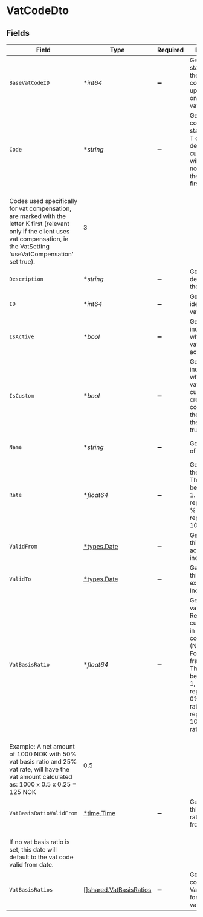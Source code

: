 # VatCodeDto


## Fields

| Field                                                                                                                                                                                                                                                                                                                                                                                           | Type                                                                                                                                                                                                                                                                                                                                                                                            | Required                                                                                                                                                                                                                                                                                                                                                                                        | Description                                                                                                                                                                                                                                                                                                                                                                                     | Example                                                                                                                                                                                                                                                                                                                                                                                         |
| ----------------------------------------------------------------------------------------------------------------------------------------------------------------------------------------------------------------------------------------------------------------------------------------------------------------------------------------------------------------------------------------------- | ----------------------------------------------------------------------------------------------------------------------------------------------------------------------------------------------------------------------------------------------------------------------------------------------------------------------------------------------------------------------------------------------- | ----------------------------------------------------------------------------------------------------------------------------------------------------------------------------------------------------------------------------------------------------------------------------------------------------------------------------------------------------------------------------------------------- | ----------------------------------------------------------------------------------------------------------------------------------------------------------------------------------------------------------------------------------------------------------------------------------------------------------------------------------------------------------------------------------------------- | ----------------------------------------------------------------------------------------------------------------------------------------------------------------------------------------------------------------------------------------------------------------------------------------------------------------------------------------------------------------------------------------------- |
| `BaseVatCodeID`                                                                                                                                                                                                                                                                                                                                                                                 | **int64*                                                                                                                                                                                                                                                                                                                                                                                        | :heavy_minus_sign:                                                                                                                                                                                                                                                                                                                                                                              | Gets the standard vat id the custom vat code is based upon. Relevant only for custom vat codes.                                                                                                                                                                                                                                                                                                 | 13                                                                                                                                                                                                                                                                                                                                                                                              |
| `Code`                                                                                                                                                                                                                                                                                                                                                                                          | **string*                                                                                                                                                                                                                                                                                                                                                                                       | :heavy_minus_sign:                                                                                                                                                                                                                                                                                                                                                                              | Gets the vat code. Go use standard SAF-T codes by default. Any custom codes, will have a notation with the letter C first.<br/>Codes used specifically for vat compensation, are marked with the letter K first (relevant only if the client uses vat compensation, ie the VatSetting 'useVatCompensation' set true).                                                                          | 3                                                                                                                                                                                                                                                                                                                                                                                               |
| `Description`                                                                                                                                                                                                                                                                                                                                                                                   | **string*                                                                                                                                                                                                                                                                                                                                                                                       | :heavy_minus_sign:                                                                                                                                                                                                                                                                                                                                                                              | Gets the description of the vat code.                                                                                                                                                                                                                                                                                                                                                           | Utgående mva                                                                                                                                                                                                                                                                                                                                                                                    |
| `ID`                                                                                                                                                                                                                                                                                                                                                                                            | **int64*                                                                                                                                                                                                                                                                                                                                                                                        | :heavy_minus_sign:                                                                                                                                                                                                                                                                                                                                                                              | Gets the unique identifier of the vat code                                                                                                                                                                                                                                                                                                                                                      | 201600                                                                                                                                                                                                                                                                                                                                                                                          |
| `IsActive`                                                                                                                                                                                                                                                                                                                                                                                      | **bool*                                                                                                                                                                                                                                                                                                                                                                                         | :heavy_minus_sign:                                                                                                                                                                                                                                                                                                                                                                              | Gets a value indicating whether this vat code is active                                                                                                                                                                                                                                                                                                                                         | false                                                                                                                                                                                                                                                                                                                                                                                           |
| `IsCustom`                                                                                                                                                                                                                                                                                                                                                                                      | **bool*                                                                                                                                                                                                                                                                                                                                                                                         | :heavy_minus_sign:                                                                                                                                                                                                                                                                                                                                                                              | Gets a value indicating whether this vat code is custom created. The code will have the letter C in the notation if true.                                                                                                                                                                                                                                                                       | true                                                                                                                                                                                                                                                                                                                                                                                            |
| `Name`                                                                                                                                                                                                                                                                                                                                                                                          | **string*                                                                                                                                                                                                                                                                                                                                                                                       | :heavy_minus_sign:                                                                                                                                                                                                                                                                                                                                                                              | Gets the name of the vat code.                                                                                                                                                                                                                                                                                                                                                                  | Utgående mva høy sats                                                                                                                                                                                                                                                                                                                                                                           |
| `Rate`                                                                                                                                                                                                                                                                                                                                                                                          | **float64*                                                                                                                                                                                                                                                                                                                                                                                      | :heavy_minus_sign:                                                                                                                                                                                                                                                                                                                                                                              | Gets the rate of the vat code. This is a value between 0 and 1. 0 representing 0 % vat and 1 representing 100 % vat.                                                                                                                                                                                                                                                                            | 0.25                                                                                                                                                                                                                                                                                                                                                                                            |
| `ValidFrom`                                                                                                                                                                                                                                                                                                                                                                                     | [*types.Date](../../types/date.md)                                                                                                                                                                                                                                                                                                                                                              | :heavy_minus_sign:                                                                                                                                                                                                                                                                                                                                                                              | Gets the date this vat code is active from, inclusive.                                                                                                                                                                                                                                                                                                                                          | 2022-07-01                                                                                                                                                                                                                                                                                                                                                                                      |
| `ValidTo`                                                                                                                                                                                                                                                                                                                                                                                       | [*types.Date](../../types/date.md)                                                                                                                                                                                                                                                                                                                                                              | :heavy_minus_sign:                                                                                                                                                                                                                                                                                                                                                                              | Gets the date this vat code expires. Inclusive.                                                                                                                                                                                                                                                                                                                                                 | 2022-12-31                                                                                                                                                                                                                                                                                                                                                                                      |
| `VatBasisRatio`                                                                                                                                                                                                                                                                                                                                                                                 | **float64*                                                                                                                                                                                                                                                                                                                                                                                      | :heavy_minus_sign:                                                                                                                                                                                                                                                                                                                                                                              | Gets or sets the vat basis ratio. Relevant for custom codes in mixed vat conditions (Norwegian: Forholdsmessig fradrag MVA). This is a value between 0 and 1, with 0 representing 0% vat basis ratio and 1 representing 100% vat basis ratio.<br/>Example: A net amount of 1000 NOK with 50% vat basis ratio and 25% vat rate, will have the vat amount calculated as: 1000 x 0.5 x 0.25 = 125 NOK | 0.5                                                                                                                                                                                                                                                                                                                                                                                             |
| `VatBasisRatioValidFrom`                                                                                                                                                                                                                                                                                                                                                                        | [*time.Time](https://pkg.go.dev/time#Time)                                                                                                                                                                                                                                                                                                                                                      | :heavy_minus_sign:                                                                                                                                                                                                                                                                                                                                                                              | Gets the date this vat basis ratio is active from.<br/>If no vat basis ratio is set, this date will default to the vat code valid from date.                                                                                                                                                                                                                                                   |                                                                                                                                                                                                                                                                                                                                                                                                 |
| `VatBasisRatios`                                                                                                                                                                                                                                                                                                                                                                                | [][shared.VatBasisRatios](../../models/shared/vatbasisratios.md)                                                                                                                                                                                                                                                                                                                                | :heavy_minus_sign:                                                                                                                                                                                                                                                                                                                                                                              | Gets a collection of VatBasisRatios for a custom vat code.                                                                                                                                                                                                                                                                                                                                      |                                                                                                                                                                                                                                                                                                                                                                                                 |